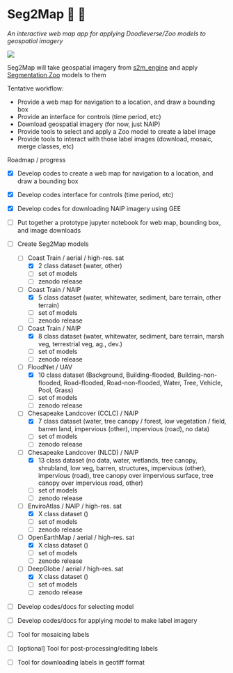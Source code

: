 # Seg2Map :mag_right: :milky_way:

*An interactive web map app for applying Doodleverse/Zoo models to geospatial imagery*

![](https://user-images.githubusercontent.com/3596509/194389595-82ade668-daf0-4d24-b1a0-6ecf897f40fe.gif)

Seg2Map will take geospatial imagery from [s2m_engine](https://github.com/Doodleverse/s2m_engine) and apply [Segmentation Zoo](https://github.com/Doodleverse/segmentation_zoo) models to them

Tentative workflow:
* Provide a web map for navigation to a location, and draw a bounding box
* Provide an interface for controls (time period, etc)
* Download geospatial imagery (for now, just NAIP)
* Provide tools to select and apply a Zoo model to create a label image
* Provide tools to interact with those label images (download, mosaic, merge classes, etc)

Roadmap / progress
- [X] Develop codes to create a web map for navigation to a location, and draw a bounding box
- [X] Develop codes interface for controls (time period, etc)
- [X] Develop codes for downloading NAIP imagery using GEE
- [ ] Put together a prototype jupyter notebook for web map, bounding box, and image downloads
- [ ] Create Seg2Map models
  - [ ] Coast Train / aerial / high-res. sat
    - [X] 2 class dataset (water, other)
    - [ ] set of models
    - [ ] zenodo release  
  - [ ] Coast Train / NAIP
    - [X] 5 class dataset (water, whitewater, sediment, bare terrain, other terrain)
    - [ ] set of models
    - [ ] zenodo release  
  - [ ] Coast Train / NAIP
    - [X] 8 class dataset (water, whitewater, sediment, bare terrain, marsh veg, terrestrial veg, ag., dev.)
    - [ ] set of models
    - [ ] zenodo release  
  - [ ] FloodNet / UAV
    - [X] 10 class dataset (Background, Building-flooded, Building-non-flooded, Road-flooded, Road-non-flooded, Water, Tree, Vehicle, Pool, Grass)
    - [ ] set of models
    - [ ] zenodo release
  - [ ] Chesapeake Landcover (CCLC) / NAIP
    - [X] 7 class dataset (water, tree canopy / forest, low vegetation / field, barren land, impervious (other), impervious (road), no data)
    - [ ] set of models
    - [ ] zenodo release  
  - [ ] Chesapeake Landcover (NLCD) / NAIP
    - [X] 13 class dataset (no data, water, wetlands, tree canopy, shrubland, low veg, barren, structures, impervious (other), impervious (road), tree canopy over impervious surface, tree canopy over impervious road, other)
    - [ ] set of models
    - [ ] zenodo release  
  - [ ] EnviroAtlas / NAIP / high-res. sat
    - [X] X class dataset ()
    - [ ] set of models
    - [ ] zenodo release  
  - [ ] OpenEarthMap / aerial / high-res. sat
    - [X] X class dataset ()
    - [ ] set of models
    - [ ] zenodo release  
  - [ ] DeepGlobe / aerial / high-res. sat
    - [X] X class dataset ()
    - [ ] set of models
    - [ ] zenodo release  
- [ ] Develop codes/docs for selecting model
- [ ] Develop codes/docs for applying model to make label imagery
- [ ] Tool for mosaicing labels
- [ ] [optional] Tool for post-processing/editing labels
- [ ] Tool for downloading labels in geotiff format


